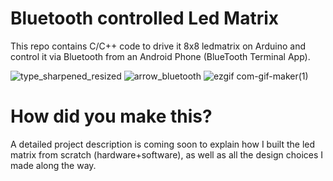 <h1>Bluetooth controlled Led Matrix</h1>
This repo contains C/C++ code to drive it 8x8 ledmatrix on Arduino and control it via Bluetooth from an Android Phone (BlueTooth Terminal App).


![type_sharpened_resized](https://user-images.githubusercontent.com/32744801/113311547-b83e2000-9309-11eb-9b9d-b9478687e35b.jpeg)
![arrow_bluetooth](https://user-images.githubusercontent.com/32744801/113311584-c0965b00-9309-11eb-8e0e-e7bf16f04330.png)
![ezgif com-gif-maker(1)](https://user-images.githubusercontent.com/32744801/113311610-c8ee9600-9309-11eb-8e24-2ac9fdf4a943.gif)

<h1>How did you make this?</h1>
A detailed project description is coming soon to explain how I built the led matrix from scratch (hardware+software), as well as all the design choices I made along the way.

